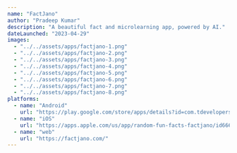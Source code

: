 ```yaml
---
name: "FactJano"
author: "Pradeep Kumar"
description: "A beautiful fact and microlearning app, powered by AI."
dateLaunched: "2023-04-29"
images:
  - "../../assets/apps/factjano-1.png"
  - "../../assets/apps/factjano-2.png"
  - "../../assets/apps/factjano-3.png"
  - "../../assets/apps/factjano-4.png"
  - "../../assets/apps/factjano-5.png"
  - "../../assets/apps/factjano-6.png"
  - "../../assets/apps/factjano-7.png"
  - "../../assets/apps/factjano-8.png"
platforms:
  - name: "Android"
    url: "https://play.google.com/store/apps/details?id=com.tdevelopers.factjano"
  - name: "iOS"
    url: "https://apps.apple.com/us/app/random-fun-facts-factjano/id6664073325"
  - name: "web"
    url: "https://factjano.com/"
---
```


